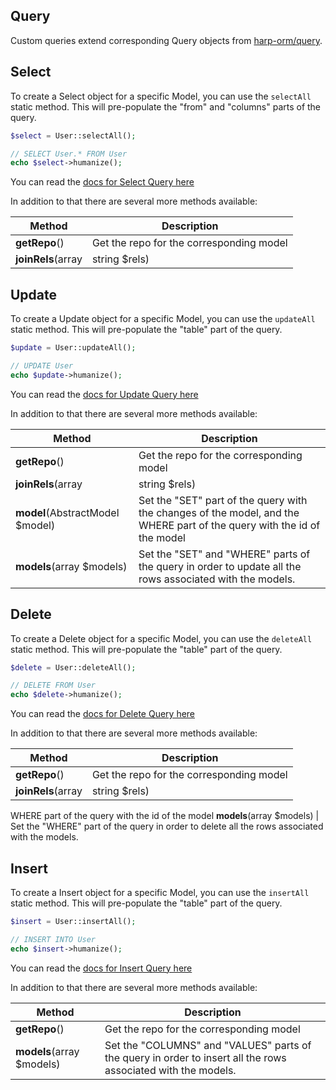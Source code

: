 ## Query

Custom queries extend corresponding Query objects from [harp-orm/query](https://github.com/harp-orm/query).

## Select

To create a Select object for a specific Model, you can use the ``selectAll`` static method. This will pre-populate the "from" and "columns" parts of the query.

```php
$select = User::selectAll();

// SELECT User.* FROM User
echo $select->humanize();
```

You can read the [docs for Select Query here](harp-orm/query/master/docs/Select.md)

In addition to that there are several more methods available:

Method                           | Description
---------------------------------|------------------------------------------------
__getRepo__()                    | Get the repo for the corresponding model
__joinRels__(array|string $rels) | Perform join on relations, configured in the repo.


## Update

To create a Update object for a specific Model, you can use the ``updateAll`` static method. This will pre-populate the "table" part of the query.

```php
$update = User::updateAll();

// UPDATE User
echo $update->humanize();
```

You can read the [docs for Update Query here](harp-orm/query/master/docs/Update.md)

In addition to that there are several more methods available:

Method                           | Description
---------------------------------|------------------------------------------------
__getRepo__()                    | Get the repo for the corresponding model
__joinRels__(array|string $rels) | Perform join on relations, configured in the repo.
__model__(AbstractModel $model)  | Set the "SET" part of the query with the changes of the model, and the WHERE part of the query with the id of the model
__models__(array $models)        | Set the "SET" and "WHERE" parts of the query in order to update all the rows associated with the models.

## Delete

To create a Delete object for a specific Model, you can use the ``deleteAll`` static method. This will pre-populate the "table" part of the query.

```php
$delete = User::deleteAll();

// DELETE FROM User
echo $delete->humanize();
```

You can read the [docs for Delete Query here](harp-orm/query/master/docs/Delete.md)

In addition to that there are several more methods available:

Method                           | Description
---------------------------------|------------------------------------------------
__getRepo__()                    | Get the repo for the corresponding model
__joinRels__(array|string $rels) | Perform join on relations, configured in the repo.
WHERE part of the query with the id of the model
__models__(array $models)        | Set the  "WHERE" part of the query in order to delete all the rows associated with the models.


## Insert

To create a Insert object for a specific Model, you can use the ``insertAll`` static method. This will pre-populate the "table" part of the query.

```php
$insert = User::insertAll();

// INSERT INTO User
echo $insert->humanize();
```

You can read the [docs for Insert Query here](harp-orm/query/master/docs/Insert.md)

In addition to that there are several more methods available:

Method                           | Description
---------------------------------|------------------------------------------------
__getRepo__()                    | Get the repo for the corresponding model
__models__(array $models)        | Set the  "COLUMNS" and "VALUES" parts of the query in order to insert all the rows associated with the models.


